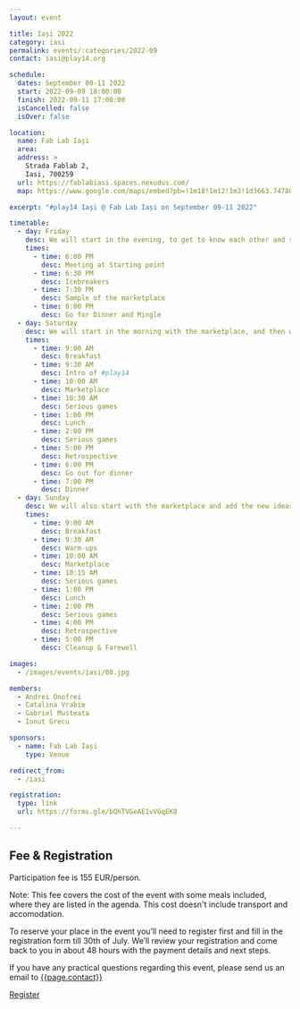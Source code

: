 ```yaml
---
layout: event

title: Iași 2022
category: iasi
permalink: events/:categories/2022-09
contact: iasi@play14.org

schedule:
  dates: September 09-11 2022
  start: 2022-09-09 18:00:00
  finish: 2022-09-11 17:00:00
  isCancelled: false
  isOver: false

location:
  name: Fab Lab Iași
  area: 
  address: >
    Strada Fablab 2, 
    Iasi, 700259
  url: https://fablabiasi.spaces.nexudus.com/
  map: https://www.google.com/maps/embed?pb=!1m18!1m12!1m3!1d3663.7478057005064!2d27.599881161784047!3d47.15622320148633!2m3!1f0!2f0!3f0!3m2!1i1024!2i768!4f13.1!3m3!1m2!1s0x40cafb9063b7b99f%3A0x4b38f43bb5716c73!2sFab%20Lab%20Iasi!5e0!3m2!1sen!2slu!4v1655317090966!5m2!1sen!2slu

excerpt: "#play14 Iași @ Fab Lab Iași on September 09-11 2022"

timetable:
  - day: Friday
    desc: We will start in the evening, to get to know each other and share a nice dinner all together.
    times:
      - time: 6:00 PM
        desc: Meeting at Starting point
      - time: 6:30 PM
        desc: Icebreakers
      - time: 7:30 PM
        desc: Sample of the marketplace
      - time: 8:00 PM
        desc: Go for Dinner and Mingle	
  - day: Saturday
    desc: We will start in the morning with the marketplace, and then we will play games all day long.	
    times:
      - time: 9:00 AM
        desc: Breakfast
      - time: 9:30 AM
        desc: Intro of #play14	
      - time: 10:00 AM
        desc: Marketplace
      - time: 10:30 AM
        desc: Serious games
      - time: 1:00 PM
        desc: Lunch
      - time: 2:00 PM
        desc: Serious games
      - time: 5:00 PM
        desc: Retrospective
      - time: 6:00 PM
        desc: Go out for dinner	
      - time: 7:00 PM
        desc: Dinner
  - day: Sunday
    desc: We will also start with the marketplace and add the new ideas on the board for a full day of games. Whoever needs to catch a plane can leave earlier.
    times:
      - time: 9:00 AM
        desc: Breakfast
      - time: 9:30 AM
        desc: Warm-ups
      - time: 10:00 AM
        desc: Marketplace
      - time: 10:15 AM
        desc: Serious games
      - time: 1:00 PM
        desc: Lunch
      - time: 2:00 PM
        desc: Serious games
      - time: 4:00 PM
        desc: Retrospective
      - time: 5:00 PM
        desc: Cleanup & Farewell

images:
  - /images/events/iasi/00.jpg

members:
  - Andrei Onofrei
  - Catalina Vrabie
  - Gabriel Musteata
  - Ionut Grecu

sponsors:
  - name: Fab Lab Iași
    type: Venue

redirect_from:
  - /iasi

registration:
  type: link
  url: https://forms.gle/bQhTVGeAE1vVGqEK8

---
```


## Fee & Registration
Participation fee is 155 EUR/person.

Note: This fee covers the cost of the event with some meals included, where they are listed in the agenda. This cost doesn't include transport and accomodation.

To reserve your place in the event you’ll need to register first and fill in the registration form till 30th of July. We’ll review your registration and come back to you in about 48 hours with the payment details and next steps.

If you have any practical questions regarding this event, please send us an email to [{{page.contact}}](mailto:{{page.contact}})

<a class='button small' target="_blank" href="{{page.registration.url}}">Register</a>
